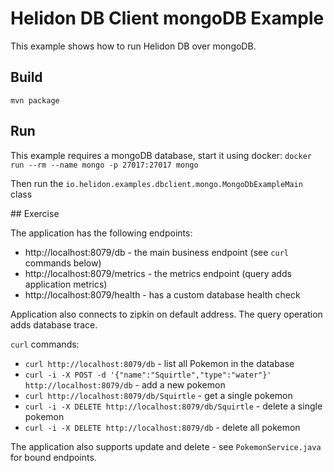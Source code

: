 # Helidon DB Client mongoDB Example

This example shows how to run Helidon DB over mongoDB.


## Build

```
mvn package
```

## Run

This example requires a mongoDB database, start it using docker:
`docker run --rm --name mongo -p 27017:27017 mongo`

Then run the `io.helidon.examples.dbclient.mongo.MongoDbExampleMain` class
 
## Exercise

The application has the following endpoints:

- http://localhost:8079/db - the main business endpoint (see `curl` commands below)
- http://localhost:8079/metrics - the metrics endpoint (query adds application metrics)
- http://localhost:8079/health - has a custom database health check

Application also connects to zipkin on default address.
The query operation adds database trace.

`curl` commands:

- `curl http://localhost:8079/db` - list all Pokemon in the database
- `curl -i -X POST -d '{"name":"Squirtle","type":"water"}' http://localhost:8079/db` - add a new pokemon
- `curl http://localhost:8079/db/Squirtle` - get a single pokemon
- `curl -i -X DELETE http://localhost:8079/db/Squirtle` - delete a single pokemon
- `curl -i -X DELETE http://localhost:8079/db` - delete all pokemon

The application also supports update and delete - see `PokemonService.java` for bound endpoints.
